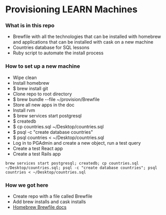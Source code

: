 # Provisioning LEARN Machines

### What is in this repo
- Brewfile with all the technologies that can be installed with homebrew and applications that can be installed with cask on a new machine
- Countries database for SQL lessons
- Ruby script to automate the install process


### How to set up a new machine
- Wipe clean
- Install homebrew
- $ brew install git
- Clone repo to root directory
- $ brew bundle --file ~/provision/Brewfile
- Store all new apps in the doc
- Install rvm
- $ brew services start postgresql
- $ createdb
- $ cp countries.sql ~/Desktop/countries.sql
- $ psql -c "create database countries"
- $ psql countries < ~/Desktop/countries.sql
- Log in to PGAdmin and create a new object, run a test query
- Create a test React app
- Create a test Rails app

```
brew services start postgresql; createdb; cp countries.sql ~/Desktop/countries.sql; psql -c "create database countries"; psql countries < ~/Desktop/countries.sql
```


### How we got here
- Create repo with a file called Brewfile
- Add brew installs and cask installs
- [Homebrew Brewfile docs](https://homebrew-file.readthedocs.io/en/latest/getting_started.html)
